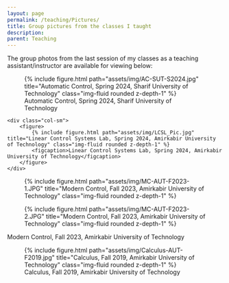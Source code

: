```yaml
---
layout: page
permalink: /teaching/Pictures/
title: Group pictures from the classes I taught
description: 
parent: Teaching  
---
```


The group photos from the last session of my classes as a teaching assistant/instructor are available for viewing below:


<div class="row mt-3">  
    <div class="col-sm">  
        <figure>  
            {% include figure.html path="assets/img/AC-SUT-S2024.jpg" title="Automatic Control, Spring 2024, Sharif University of Technology" class="img-fluid rounded z-depth-1" %}  
            <figcaption>Automatic Control, Spring 2024, Sharif University of Technology</figcaption>  
        </figure>  
    </div>  

    <div class="col-sm">  
        <figure>  
            {% include figure.html path="assets/img/LCSL_Pic.jpg" title="Linear Control Systems Lab, Spring 2024, Amirkabir University of Technology" class="img-fluid rounded z-depth-1" %}  
            <figcaption>Linear Control Systems Lab, Spring 2024, Amirkabir University of Technology</figcaption>  
        </figure>  
    </div>  
</div>  

<!-- Row for side-by-side images -->  
<div class="row mt-3">  
    <div class="col-sm">  
        <figure>  
            {% include figure.html path="assets/img/MC-AUT-F2023-1.JPG" title="Modern Control, Fall 2023, Amirkabir University of Technology" class="img-fluid rounded z-depth-1" %}  
        </figure>  
    </div>  
    <div class="col-sm">  
        <figure>  
            {% include figure.html path="assets/img/MC-AUT-F2023-2.JPG" title="Modern Control, Fall 2023, Amirkabir University of Technology" class="img-fluid rounded z-depth-1" %}  
        </figure>  
    </div>  
</div>  

<div class="row">  
    <div class="col text-center mt-2">  
        <figcaption>Modern Control, Fall 2023, Amirkabir University of Technology</figcaption>  
    </div>  
</div>  

<div class="row mt-3">  
    <div class="col">  
        <figure>  
            {% include figure.html path="assets/img/Calculus-AUT-F2019.jpg" title="Calculus, Fall 2019, Amirkabir University of Technology" class="img-fluid rounded z-depth-1" %}   
            <figcaption>Calculus, Fall 2019, Amirkabir University of Technology</figcaption>  
        </figure>  
    </div>  
</div>

